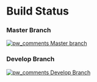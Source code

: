 # Build Status #

### Master Branch ###
[![pw_comments Master branch](http://ci.v.ieweg.de/build-status/image/5?branch=master)](http://ci.v.ieweg.de/build-status/view/5?branch=master)


### Develop Branch ###
[![pw_comments Develop Branch](http://ci.v.ieweg.de/build-status/image/5?branch=develop)](http://ci.v.ieweg.de/build-status/view/5?branch=develop)